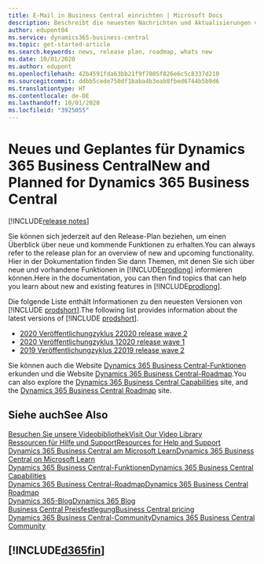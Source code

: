 ```yaml
---
title: E-Mail in Business Central einrichten | Microsoft Docs
description: Beschreibt die neuesten Nachrichten und Aktualisierungen von Business Central.
author: edupont04
ms.service: dynamics365-business-central
ms.topic: get-started-article
ms.search.keywords: news, release plan, roadmap, whats new
ms.date: 10/01/2020
ms.author: edupont
ms.openlocfilehash: 42b4591fda63bb21f9f7805f826e6c5c8337d210
ms.sourcegitcommit: ddbb5cede750df1baba4b3eab8fbed6744b5b9d6
ms.translationtype: HT
ms.contentlocale: de-DE
ms.lasthandoff: 10/01/2020
ms.locfileid: "3925055"
---
```

# <a name="new-and-planned-for-dynamics-365-business-central"></a><span data-ttu-id="818df-103">Neues und Geplantes für Dynamics 365 Business Central</span><span class="sxs-lookup"><span data-stu-id="818df-103">New and Planned for Dynamics 365 Business Central</span></span>

[!INCLUDE[release notes](includes/release-notes.md)]

<span data-ttu-id="818df-104">Sie können sich jederzeit auf den Release-Plan beziehen, um einen Überblick über neue und kommende Funktionen zu erhalten.</span><span class="sxs-lookup"><span data-stu-id="818df-104">You can always refer to the release plan for an overview of new and upcoming functionality.</span></span> <span data-ttu-id="818df-105">Hier in der Dokumentation finden Sie dann Themen, mit denen Sie sich über neue und vorhandene Funktionen in [!INCLUDE[prodlong](includes/prodlong.md)] informieren können.</span><span class="sxs-lookup"><span data-stu-id="818df-105">Here in the documentation, you can then find topics that can help you learn about new and existing features in [!INCLUDE[prodlong](includes/prodlong.md)].</span></span> 

<span data-ttu-id="818df-106">Die folgende Liste enthält Informationen zu den neuesten Versionen von [!INCLUDE [prodshort](includes/prodshort.md)].</span><span class="sxs-lookup"><span data-stu-id="818df-106">The following list provides information about the latest versions of [!INCLUDE [prodshort](includes/prodshort.md)].</span></span>  

* [<span data-ttu-id="818df-107">2020 Veröffentlichungzyklus 2</span><span class="sxs-lookup"><span data-stu-id="818df-107">2020 release wave 2</span></span>](/dynamics365-release-plan/2020wave2/smb/dynamics365-business-central/planned-features)  
* [<span data-ttu-id="818df-108">2020 Veröffentlichungzyklus 1</span><span class="sxs-lookup"><span data-stu-id="818df-108">2020 release wave 1</span></span>](/dynamics365-release-plan/2020wave1/dynamics365-business-central/planned-features)  
* [<span data-ttu-id="818df-109">2019 Veröffentlichungzyklus 2</span><span class="sxs-lookup"><span data-stu-id="818df-109">2019 release wave 2</span></span>](/dynamics365-release-plan/2019wave2/dynamics365-business-central/planned-features)  

<span data-ttu-id="818df-110">Sie können auch die Website [Dynamics 365 Business Central-Funktionen](https://dynamics.microsoft.com/business-central/capabilities/) erkunden und die Website [Dynamics 365 Business Central-Roadmap](https://dynamics.microsoft.com).</span><span class="sxs-lookup"><span data-stu-id="818df-110">You can also explore the [Dynamics 365 Business Central Capabilities](https://dynamics.microsoft.com/business-central/capabilities/) site, and the [Dynamics 365 Business Central Roadmap](https://dynamics.microsoft.com) site.</span></span>  

## <a name="see-also"></a><span data-ttu-id="818df-111">Siehe auch</span><span class="sxs-lookup"><span data-stu-id="818df-111">See Also</span></span>

[<span data-ttu-id="818df-112">Besuchen Sie unsere Videobibliothek</span><span class="sxs-lookup"><span data-stu-id="818df-112">Visit Our Video Library</span></span>](across-videos.md)  
[<span data-ttu-id="818df-113">Ressourcen für Hilfe und Support</span><span class="sxs-lookup"><span data-stu-id="818df-113">Resources for Help and Support</span></span>](product-help-and-support.md)  
[<span data-ttu-id="818df-114">Dynamics 365 Business Central am Microsoft Learn</span><span class="sxs-lookup"><span data-stu-id="818df-114">Dynamics 365 Business Central on Microsoft Learn</span></span>](/learn/browse/?products=dynamics-business-central)  
[<span data-ttu-id="818df-115">Dynamics 365 Business Central-Funktionen</span><span class="sxs-lookup"><span data-stu-id="818df-115">Dynamics 365 Business Central Capabilities</span></span>](https://dynamics.microsoft.com/business-central/capabilities/)  
[<span data-ttu-id="818df-116">Dynamics 365 Business Central-Roadmap</span><span class="sxs-lookup"><span data-stu-id="818df-116">Dynamics 365 Business Central Roadmap</span></span>](https://dynamics.microsoft.com/roadmap/business-central/)  
[<span data-ttu-id="818df-117">Dynamics 365-Blog</span><span class="sxs-lookup"><span data-stu-id="818df-117">Dynamics 365 Blog</span></span>](https://cloudblogs.microsoft.com/dynamics365/it/product/business-central/)  
[<span data-ttu-id="818df-118">Business Central Preisfestlegung</span><span class="sxs-lookup"><span data-stu-id="818df-118">Business Central pricing</span></span>](https://dynamics.microsoft.com/business-central/overview/#pricing)  
[<span data-ttu-id="818df-119">Dynamics 365 Business Central-Community</span><span class="sxs-lookup"><span data-stu-id="818df-119">Dynamics 365 Business Central Community</span></span>](https://community.dynamics.com/business/)

## [!INCLUDE[d365fin](includes/free_trial_md.md)]
